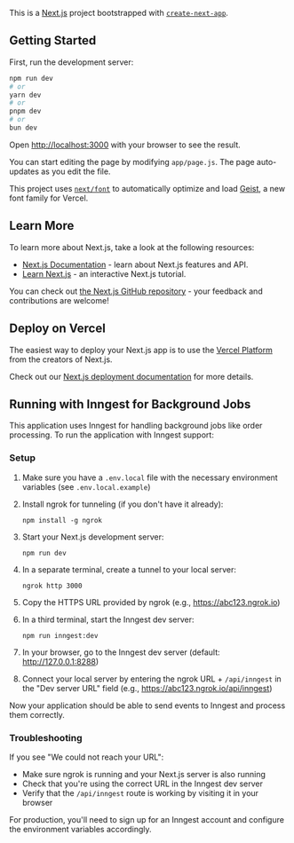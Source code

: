 This is a [Next.js](https://nextjs.org) project bootstrapped with [`create-next-app`](https://github.com/vercel/next.js/tree/canary/packages/create-next-app).

## Getting Started

First, run the development server:

```bash
npm run dev
# or
yarn dev
# or
pnpm dev
# or
bun dev
```

Open [http://localhost:3000](http://localhost:3000) with your browser to see the result.

You can start editing the page by modifying `app/page.js`. The page auto-updates as you edit the file.

This project uses [`next/font`](https://nextjs.org/docs/app/building-your-application/optimizing/fonts) to automatically optimize and load [Geist](https://vercel.com/font), a new font family for Vercel.

## Learn More

To learn more about Next.js, take a look at the following resources:

- [Next.js Documentation](https://nextjs.org/docs) - learn about Next.js features and API.
- [Learn Next.js](https://nextjs.org/learn) - an interactive Next.js tutorial.

You can check out [the Next.js GitHub repository](https://github.com/vercel/next.js) - your feedback and contributions are welcome!

## Deploy on Vercel

The easiest way to deploy your Next.js app is to use the [Vercel Platform](https://vercel.com/new?utm_medium=default-template&filter=next.js&utm_source=create-next-app&utm_campaign=create-next-app-readme) from the creators of Next.js.

Check out our [Next.js deployment documentation](https://nextjs.org/docs/app/building-your-application/deploying) for more details.

## Running with Inngest for Background Jobs

This application uses Inngest for handling background jobs like order processing. To run the application with Inngest support:

### Setup

1. Make sure you have a `.env.local` file with the necessary environment variables (see `.env.local.example`)

2. Install ngrok for tunneling (if you don't have it already):
   ```
   npm install -g ngrok
   ```

3. Start your Next.js development server:
   ```
   npm run dev
   ```

4. In a separate terminal, create a tunnel to your local server:
   ```
   ngrok http 3000
   ```

5. Copy the HTTPS URL provided by ngrok (e.g., https://abc123.ngrok.io)

6. In a third terminal, start the Inngest dev server:
   ```
   npm run inngest:dev
   ```

7. In your browser, go to the Inngest dev server (default: http://127.0.0.1:8288)

8. Connect your local server by entering the ngrok URL + `/api/inngest` in the "Dev server URL" field
   (e.g., https://abc123.ngrok.io/api/inngest)

Now your application should be able to send events to Inngest and process them correctly.

### Troubleshooting

If you see "We could not reach your URL":
- Make sure ngrok is running and your Next.js server is also running
- Check that you're using the correct URL in the Inngest dev server
- Verify that the `/api/inngest` route is working by visiting it in your browser

For production, you'll need to sign up for an Inngest account and configure the environment variables accordingly.

